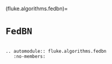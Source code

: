 (fluke.algorithms.fedbn)=

# ``FedBN``

```{eval-rst}

.. automodule:: fluke.algorithms.fedbn
   :no-members:

```